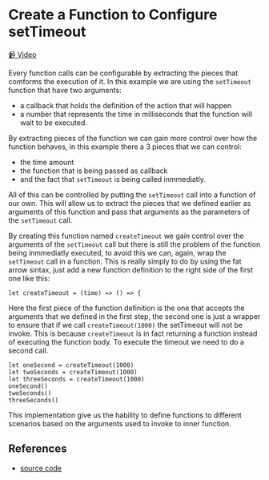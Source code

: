 # Create a Function to Configure setTimeout

[📹 Video](https://egghead.io/lessons/egghead-create-a-function-to-configure-settimeout)

Every function calls can be configurable by extracting the pieces that comforms the execution of it. In this example we are using the `setTimeout` function that have two arguments:

- a callback that holds the definition of the action that will happen
- a number that represents the time in milliseconds that the function will wait to be executed.

By extracting pieces of the function we can gain more control over how the function behaves, in this example there a 3 pieces that we can control:

- the time amount
- the function that is being passed as callback
- and the fact that `setTimeout` is being called inmmediatly.

All of this can be controlled by putting the `setTimeout` call into a function of our own. This will allow us to extract the pieces that we defined earlier as arguments of this function and pass that arguments as the parameters of the `setTimeout` call.

By creating this function named `createTimeout` we gain control over the arguments of the `setTimeout` call but there is still the problem of the function being inmmediatly executed, to avoid this we can, again, wrap the `setTimeout` call in a function. This is really simply to do by using the fat arrow sintax, just add a new function definition to the right side of the first one like this:

```javacript
let createTimeout = (time) => () => {
```

Here the first piece of the function definition is the one that accepts the arguments that we defined in the first step, the second one is just a wrapper to ensure that if we call `createTimeout(1000)` the setTimeout will not be invoke. This is because `createTimeout` is in fact returning a function instead of executing the function body. To execute the timeout we need to do a second call.

```
let oneSecond = createTimeout(1000)
let twoSeconds = createTimeout(1000)
let threeSeconds = createTimeout(1000)
oneSecond()
twoSeconds()
threeSeconds()
```

This implementation give us the hability to define functions to different scenarios based on the arguments used to invoke to inner function.

## References

- [source code](https://github.com/johnlindquist/crafting-functions/blob/wrap-settimeout/src/index.js)
